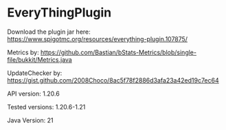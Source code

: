 # EveryThingPlugin
Download the plugin jar here: https://www.spigotmc.org/resources/everything-plugin.107875/

Metrics by: https://github.com/Bastian/bStats-Metrics/blob/single-file/bukkit/Metrics.java

UpdateChecker by: https://gist.github.com/2008Choco/8ac5f78f2886d3afa23a42ed19c7ec64

API version: 1.20.6

Tested versions: 1.20.6-1.21 

Java Version: 21

